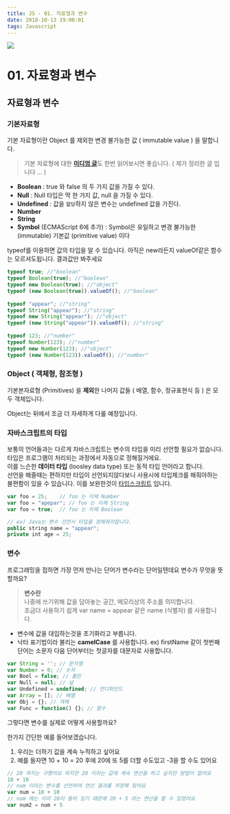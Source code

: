 ```yaml
---
title: JS - 01. 자료형과 변수
date: 2018-10-13 19:00:01
tags: Javascript
---
```


![](https://raw.githubusercontent.com/appear/simpleJS/gh-pages/docs/body.png)

# 01. 자료형과 변수

## 자료형과 변수 

### 기본자료형

기본 자료형이란 Object 를 제외한 변경 불가능한 값 \( immutable value \) 을 말합니다.

> 기본 자료형에 대한 [**미디엄 글**](https://medium.com/@appear.ko/javascript-primitives-type-%EC%97%90-%EB%8C%80%ED%95%9C-%EC%9D%B4%EC%95%BC%EA%B8%B0-225de7eb471c)도 한번 읽어보시면 좋습니다. \( 제가 정리한 글 입니다 ... \)

* **Boolean** : true 와 false 의 두 가지 값을 가질 수 있다.
* **Null** : Null 타입은 딱 한 가지 값, null 을 가질 수 있다.
* **Undefined** : 값을 `할당`하지 않은 변수는 undefined 값을 가진다.
* **Number**
* **String**
* **Symbol** \(ECMAScript 6에 추가\) : Symbol은 유일하고 변경 불가능한 \(immutable\) 기본값 \(primitive value\) 이다

typeof를 이용하면 값의 타입을 알 수 있습니다. 아직은 new라든지 valueOf같은 함수는 모르셔도됩니다. 결과값만 봐주세요

```javascript
typeof true; //"boolean"
typeof Boolean(true); //"boolean"
typeof new Boolean(true); //"object"
typeof (new Boolean(true)).valueOf(); //"boolean"
 
typeof "appear"; //"string"
typeof String("appear"); //"string"
typeof new String("appear"); //"object"
typeof (new String("appear")).valueOf(); //"string"
 
typeof 123; //"number"
typeof Number(123); //"number"
typeof new Number(123); //"object"
typeof (new Number(123)).valueOf(); //"number"
```

### Object \( 객체형, 참조형 \)

기본본자료형 \(Primitives\) 을 **제외**한 나머지 값들 \( 배열, 함수, 정규표현식 등 \) 은 모두 객체입니다.

Object는 뒤에서 조금 더 자세하게 다룰 예정입니다.

### 자바스크립트의 타입

보통의 언어들과는 다르게 자바스크립트는 변수의 타입을 미리 선언할 필요가 없습니다.   
타입은 프로그램이 처리되는 과정에서 자동으로 정해질거에요.   
이를 느슨한 **데이터 타입** \(loosley data type\) 또는 동적 타입 언어라고 합니다.  
선언을 해줄때는 편하지만 타입이 선언되지않다보니 사용시에 타입체크를 해줘야하는 불편함이 있을 수 있습니다. 이를 보완한것이 [타입스크립트](https://hyunseob.github.io/2016/09/25/typescript-introduction/) 입니다.

```javascript
var foo = 25;    // foo 는 이제 Number 
var foo = "apepar"; // foo 는 이제 String 
var foo = true;  // foo 는 이제 Boolean 

// ex) Java는 변수 선언시 타입을 정해줘야합니다.
public string name = "appear";
private int age = 25;
```

### 변수

프로그래밍을 접하면 가장 먼저 만나는 단어가 변수라는 단어일텐데요 변수가 무엇을 뜻할까요?

> **변수란**  
> 나중에 쓰기위해 값을 담아놓는 공간, 메모리상의 주소를 의미합니다.   
> 조금더 사용하기 쉽게 var name = appear 같은 name \(식별자\) 를 사용합니다.

* 변수에 값을 대입하는것을 초기화라고 부릅니다.
* 낙타 표기법이라 불리는 **camelCase** 를 사용합니다.  ex\) firstName 같이 첫번째 단어는 소문자 다음 단어부터는 첫글자를 대문자로 사용합니다.

```javascript
var String = ''; // 문자열
var Number = 0; // 숫자
var Bool = false; // 불린
var Null = null; // 널
var Undefined = undefined; // 언디파인드
var Array = []; // 배열
var Obj = {}; // 객체
var Func = function() {}; // 함수
```

그렇다면 변수를 실제로 어떻게 사용할까요?   
  
한가지 간단한 예를 들어보겠습니다.

1. 우리는 더하기 값을 계속 누적하고 싶어요 
2. 예를 들자면 10 + 10 = 20 후에 20에 또 5를 더할 수도있고 -3을 할 수도 있어요

```javascript
// 20 까지는 구했어요 하지만 20 이라는 값에 계속 연산을 하고 싶지만 방법이 없어요
10 + 10 
// num 이라는 변수를 선언하여 연산 결과를 저장해 뒀어요 
var num = 10 + 10 
// num 에는 이미 20이 들어 있기 때문에 20 + 5 라는 연산을 할 수 있었어요
var num2 = num + 5 
```
